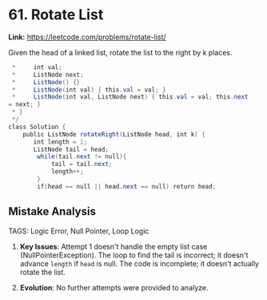 # 61. Rotate List

**Link:** https://leetcode.com/problems/rotate-list/

Given the head of a linked list, rotate the list to the right by k places.

```java
 *     int val;
 *     ListNode next;
 *     ListNode() {}
 *     ListNode(int val) { this.val = val; }
 *     ListNode(int val, ListNode next) { this.val = val; this.next 
= next; }
 * }
 */
class Solution {
    public ListNode rotateRight(ListNode head, int k) {
       int length = 1;
       ListNode tail = head;
        while(tail.next != null){
            tail = tail.next;
            length++;
        }
        if(head == null || head.next == null) return head;
```

## Mistake Analysis

TAGS: Logic Error, Null Pointer, Loop Logic

1. **Key Issues**: Attempt 1 doesn't handle the empty list case (NullPointerException). The loop to find the tail is incorrect; it doesn't advance `length` if `head` is null.  The code is incomplete; it doesn't actually rotate the list.

2. **Evolution**: No further attempts were provided to analyze.

